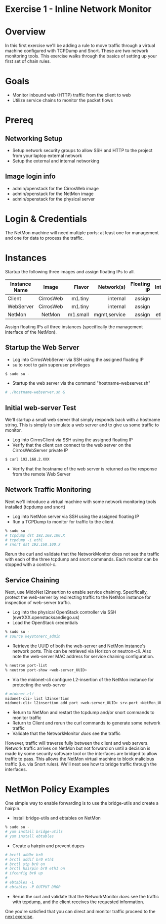 
# Exercise 1 - Inline Network Monitor

# Overview

In this first exercise we'll be adding a rule to move traffic through a virtual machine configured with TCPDump and Snort. These are two network monitoring tools. This exercise walks through the basics of setting up your first set of chain rules.

# Goals

  * Monitor inbound web (HTTP) traffic from the client to web
  * Utilize service chains to monitor the packet flows

# Prereq

## Networking Setup
  * Setup network security groups to allow SSH and HTTP to the project from your laptop external network
  * Setup the external and internal networking
  
## Image login info
  * admin/openstack for the CirrosWeb image
  * admin/openstack for the NetMon image
  * admin/openstack for the physical server

# Login & Credentials

The NetMon machine will need multiple ports: at least one for management and one for data to process the traffic.

# Instances

Startup the following three images and assign floating IPs to all.

| Instance Name | Image         | Flavor  | Network(s)      | Floating IP | Interfaces          |
| ------------- |:-------------:| -------:|----------------:|------------:|--------------------:|
| Client        | CirrosWeb     | m1.tiny | internal        |  assign     | eth0                |
| WebServer     | CirrosWeb     | m1.tiny | internal        |  assign     | eth0                |
| NetMon        | NetMon        | m1.small| mgmt,service    |  assign     | eth0, eth1          |

Assign floating IPs all three instances (specifically the management interface of the NetMon).

## Startup the Web Server
* Log into CirrosWebServer via SSH using the assigned floating IP
* su to root to gain superuser privileges
```bash
$ sudo su -
```
* Startup the web server via the command "hostname-webserver.sh"
```bash
# ./hostname-webserver.sh &
```

## Initial web-server Test

We'll startup a small web server that simply responds back with a hostname string. This is simply to simulate a web server and to give us some traffic to monitor.

* Log into CirrosClient via SSH using the assigned floating IP
* Verify that the client can connect to the web server on the CirrosWebServer private IP
```bash
$ curl 192.168.2.XXX
```
* Verify that the hostname of the web server is returned as the response from the remote Web Server

## Network Traffic Monitoring

Next we'll introduce a virtual machine with some network monitoring tools installed (tcpdump and snort)

* Log into NetMon server via SSH using the assigned floating IP 
* Run a TCPDump to monitor for traffic to the client.

```bash
% sudo su -
# tcpdump dst 192.168.100.X
# tcpdump -i eth1
# snort dst 192.168.100.X
```

Rerun the curl and validate that the NetworkMonitor does not see the traffic with each of the three tcpdump and snort commands. Each monitor can be stopped with a control-c.


## Service Chaining

Next, use MidoNet l2insertion to enable service chaining. Specifically, protect the web-server by redirecting traffic to the NetMon instance for inspection of web-server traffic.


* Log into the physical OpenStack controller via SSH (ewrXXX.openstacksandiego.us)
* Load the OpenStack credentials
```bash
% sudo su -
# source keystonerc_admin
```

* Retrieve the UUID of both the web-server and NetMon instance's network ports. This can be retrieved via Horizon or neutron-cli. Also note the web-server MAC address for service chaining configuration.
```bash
% neutron port-list
% neutron port-show <web-server_UUID>
```

* Via the midonet-cli configure L2-insertion of the NetMon instance for protecting the web-server
```bash
# midonet-cli
midonet-cli> list l2insertion
midonet-cli> l2insertion add port <web-server_UUID> srv-port <NetMon_UUID> fail-open true mac <web-server_MAC> 
```

* Return to NetMon and restart the tcpdump and/or snort commands to monitor traffic
* Return to Client and rerun the curl commands to generate some network traffic
* Validate that the NetworkMonitor _does_ see the traffic

However, traffic will traverse fully between the client and web servers. Network traffic arrives on NetMon but not forward on until a decision is made by some security software tool or the interfaces are bridged to allow traffic to pass. This allows the NetMon virtual machine to block malicious traffic (i.e. via Snort rules). We'll next see how to bridge traffic through the interfaces.

#  NetMon Policy Examples

One simple way to enable forwarding is to use the bridge-utils and create a hairpin.

* Install bridge-utils and ebtables on NetMon
```bash
% sudo su -
# yum install bridge-utils
# yum install ebtables 
```

* Create a hairpin and prevent dupes
```bash
# brctl addbr br0
# brctl addif br0 eth1
# brctl stp br0 on
# brctl hairpin br0 eth1 on
# ifconfig br0 up
#
# ebtables -L
# ebtables -P OUTPUT DROP
```

* Rerun the curl and validate that the NetworkMonitor _does_ see the traffic with tcpdump, and the client receives the requested information.

One you're satisfied that you can direct and monitor traffic proceed to the <A HREF="https://github.com/OpenStackSanDiego/ServiceChains/blob/master/Exercise%20%232.md">next exercise</A>.




